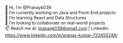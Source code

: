 👋 Hi, I’m @Pranayk039  
🔭 I’m currently working on Java and Front-End projects  
🌱 I’m learning React and Data Structures  
🤝 I’m looking to collaborate on real-world projects  
📫 Reach me at: pranayk039@gmail.com | LinkedIn: https://www.linkedin.com/in/pranay-kumar-723455248/


<!---
Pranayk039/Pranayk039 is a ✨ special ✨ repository because its `README.md` (this file) appears on your GitHub profile.
You can click the Preview link to take a look at your changes.
--->
